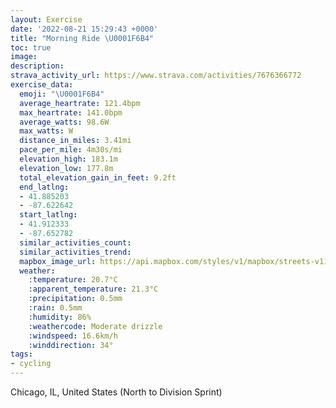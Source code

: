 ```yaml
---
layout: Exercise
date: '2022-08-21 15:29:43 +0000'
title: "Morning Ride \U0001F6B4"
toc: true
image:
description:
strava_activity_url: https://www.strava.com/activities/7676366772
exercise_data:
  emoji: "\U0001F6B4"
  average_heartrate: 121.4bpm
  max_heartrate: 141.0bpm
  average_watts: 98.6W
  max_watts: W
  distance_in_miles: 3.41mi
  pace_per_mile: 4m30s/mi
  elevation_high: 183.1m
  elevation_low: 177.8m
  total_elevation_gain_in_feet: 9.2ft
  end_latlng:
  - 41.885203
  - -87.622642
  start_latlng:
  - 41.912333
  - -87.652782
  similar_activities_count:
  similar_activities_trend:
  mapbox_image_url: https://api.mapbox.com/styles/v1/mapbox/streets-v11/static/path-5+787af2-1.0(a_y~F%7Ct~uOIICINM%5CIj%40AZHFG%40y%40EK%3F%7B%40%3FMEMBO%3FiAAgA%40OJYZi%40%60%40w%40bA%7DA~%40mAj%40cA%5Ca%40Xq%40jA%7DAj%40eAfA_BP%5BLKHMLIL%5D%5Cg%40NEFQj%40cAHMJIXe%40F%5DJELALSd%40cAjBmC%60AaB%60CmDXi%40%7C%40mAfBuCf%40cA%60AwA%60%40u%40JKl%40_ATYn%40cADMJMn%40cAFWGwA%40QGaEDYBGHEb%40MlAQlBGl%40GfBGb%40Eh%40Cj%40BbCAXEpB%40t%40AXEd%40%40RCh%40%3Fn%40Ep%40%40DAJ%40LGJDvA%3Fj%40CNFVEX%3Fj%40Il%40AHCNQDYC%7DBBKCMDK%3FKCQ%40CMQGSA%7DAFO%40O%40kBE%5DBONMrBI%60%40%40r%40Kx%40%3Ft%40SA%3FfAFXCBGRBNAjAGn%40%40%5CDXIP%3FP%40PF%7C%40BzAGv%40%40%7C%40C%5EBvAE%60%40%40h%40EDBhBBVFHEDFPKFAF%40FFZENE%3FA%5CHLVNONEf%40JFEX%40N_%40lApAP%3FNCLWXYNEDEF%3FJHTBE%40%3FDTI%3FCbAUr%40CREBENCLEDEXHHGDJz%40V%60%40%5CHBIaCIw%40FALMOUASE%3F%3FBFAP%5DJEJOFCCCMPEXGJ_ASNUCGCc%40%7CB%7BEAKYOQ%40WGKFEJGMIIEMIBVkAXi%40EEONNDAaCIa%40Ho%40FEEGJW%40MPOV%40XGHY%3Fo%40Yy%40Ei%40Mk%40Es%40%40AUJ%40c%40ESDOFCBWJUNq%40JQBMAs%40MMG_C%3F%7DBDk%40DAAIUM%40g%40%5BGDuAF%5BCa%40Bm%40DY%3Fa%40IDMKKN%3FIDKGEM%3FACU%40GC%5DNEFUBbAeAtAChAo%40ESD%3FCBDFCLAQb%40e%40%3FH),pin-s-s+e5b22e(-87.65279,41.91233),pin-s-f+89ae00(-87.62265000000015,41.885200000000076)/auto/800x800?access_token=pk.eyJ1Ijoiam9zaGJlY2ttYW4iLCJhIjoiY205eWR2aDd1MWZ6djJrbXc4a3M0bWZleiJ9.XiG9OWkNcZk2QzjJbxLB4A
  weather:
    :temperature: 20.7°C
    :apparent_temperature: 21.3°C
    :precipitation: 0.5mm
    :rain: 0.5mm
    :humidity: 86%
    :weathercode: Moderate drizzle
    :windspeed: 16.6km/h
    :winddirection: 34°
tags:
- cycling
---
```

Chicago, IL, United States (North to Division Sprint)
